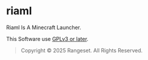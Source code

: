 # riaml

Riaml Is A Minecraft Launcher.

This Software use [GPLv3 or later](/LICENSE).

> Copyright © 2025 Rangeset. All Rights Reserved.
